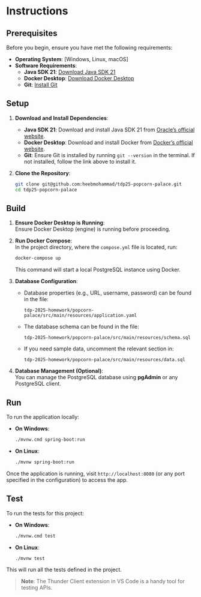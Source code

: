 # Instructions

## Prerequisites

Before you begin, ensure you have met the following requirements:

- **Operating System**: [Windows, Linux, macOS]
- **Software Requirements**:
  - **Java SDK 21**: [Download Java SDK 21](https://www.oracle.com/java/technologies/downloads/#java21)
  - **Docker Desktop**: [Download Docker Desktop](https://www.docker.com/products/docker-desktop/)
  - **Git**: [Install Git](https://git-scm.com/)

## Setup

1. **Download and Install Dependencies**:
   - **Java SDK 21**: Download and install Java SDK 21 from [Oracle’s official website](https://www.oracle.com/java/technologies/downloads/#java21).
   - **Docker Desktop**: Download and install Docker from [Docker’s official website](https://www.docker.com/products/docker-desktop/).
   - **Git**: Ensure Git is installed by running `git --version` in the terminal. If not installed, follow the link above to install it.

2. **Clone the Repository**:
    ```bash
    git clone git@github.com:heebmohammad/tdp25-popcorn-palace.git
    cd tdp25-popcorn-palace
    ```

## Build

1. **Ensure Docker Desktop is Running**:  
   Ensure Docker Desktop (engine) is running before proceeding.

2. **Run Docker Compose**:  
   In the project directory, where the `compose.yml` file is located, run:
    ```bash
    docker-compose up
    ```
   This command will start a local PostgreSQL instance using Docker.

3. **Database Configuration**:
   - Database properties (e.g., URL, username, password) can be found in the file:
     ```
     tdp-2025-homework/popcorn-palace/src/main/resources/application.yaml
     ```
   - The database schema can be found in the file:
     ```
     tdp-2025-homework/popcorn-palace/src/main/resources/schema.sql
     ```
   - If you need sample data, uncomment the relevant section in:
     ```
     tdp-2025-homework/popcorn-palace/src/main/resources/data.sql
     ```

4. **Database Management (Optional)**:  
   You can manage the PostgreSQL database using **pgAdmin** or any PostgreSQL client.

## Run

To run the application locally:

- **On Windows**:
    ```bash
    ./mvnw.cmd spring-boot:run
    ```

- **On Linux**:
    ```bash
    ./mvnw spring-boot:run
    ```

Once the application is running, visit `http://localhost:8080` (or any port specified in the configuration) to access the app.

## Test

To run the tests for this project:

- **On Windows**:
    ```bash
    ./mvnw.cmd test
    ```

- **On Linux**:
    ```bash
    ./mvnw test
    ```

This will run all the tests defined in the project.

> **Note**: The Thunder Client extension in VS Code is a handy tool for testing APIs.
